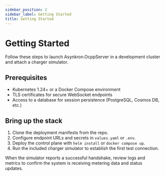```yaml
---
sidebar_position: 2
sidebar_label: Getting Started
title: Getting Started
---
```


# Getting Started

Follow these steps to launch Asynkron.OcppServer in a development cluster and attach a charger simulator.

## Prerequisites

- Kubernetes 1.24+ or a Docker Compose environment
- TLS certificates for secure WebSocket endpoints
- Access to a database for session persistence (PostgreSQL, Cosmos DB, etc.)

## Bring up the stack

1. Clone the deployment manifests from the repo.
2. Configure endpoint URLs and secrets in `values.yaml` or `.env`.
3. Deploy the control plane with `helm install` or `docker compose up`.
4. Run the included charger simulator to establish the first test connection.

When the simulator reports a successful handshake, review logs and metrics to confirm the system is receiving metering data and status updates.
